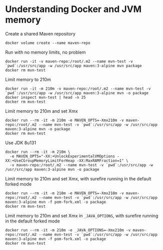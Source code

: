 # Understanding Docker and JVM memory

Create a shared Maven repository

    docker volume create --name maven-repo

Run with no memory limits, no problem

    docker run -it -v maven-repo:/root/.m2 --name mvn-test -v `pwd`:/usr/src/app -w /usr/src/app maven:3-alpine mvn package
    docker rm mvn-test

Limit memory to 210m

    docker run -it -m 210m -v maven-repo:/root/.m2 --name mvn-test -v `pwd`:/usr/src/app -w /usr/src/app maven:3-alpine mvn -o package
    docker inspect mvn-test | head -n 25
    docker rm mvn-test

Limit memory to 210m and set Xmx

    docker run --rm -it -m 210m -e MAVEN_OPTS=-Xmx210m -v maven-repo:/root/.m2 --name mvn-test -v `pwd`:/usr/src/app -w /usr/src/app maven:3-alpine mvn -o package
    docker rm mvn-test

Use JDK 8u131

    docker run --rm -it -m 210m \
      -e MAVEN_OPTS="-XX:+UnlockExperimentalVMOptions -XX:+UseCGroupMemoryLimitForHeap -XX:MaxRAMFraction=1" \
      -v maven-repo:/root/.m2 --name mvn-test -v `pwd`:/usr/src/app -w /usr/src/app maven:3-alpine mvn -o package

Limit memory to 210m and set Xmx, with surefire running in the default forked mode

    docker run --rm -it -m 210m -e MAVEN_OPTS=-Xmx210m -v maven-repo:/root/.m2 --name mvn-test -v `pwd`:/usr/src/app -w /usr/src/app maven:3-alpine mvn -f pom-fork.xml -o package
    docker rm mvn-test

Limit memory to 210m and set Xmx in `_JAVA_OPTIONS`, with surefire running in the default forked mode

    docker run --rm -it -m 210m -e _JAVA_OPTIONS=-Xmx210m -v maven-repo:/root/.m2 --name mvn-test -v `pwd`:/usr/src/app -w /usr/src/app maven:3-alpine mvn -f pom-fork.xml -o package
    docker rm mvn-test
